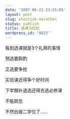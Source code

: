 ```yaml
---
date: '2007-06-21 23:25:05'
layout: post
slug: elective-marathon
status: publish
title: 选课马拉松
wordpress_id: '9823'
---
```


每到选课就是3个礼拜的事情

预选要斟酌

正选要争抢

实验课还得争个好时间

下学期补退选还得去选必修课

不能疏忽

不然白报二学位了……
